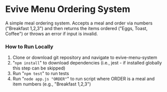 # Evive Menu Ordering System

A simple meal ordering system. Accepts a meal and order via numbers ("Breakfast 1,2,3") and then returns the items ordered ("Eggs, Toast, Coffee") or throws an error if input is invalid.

### How to Run Locally

1. Clone or download git repository and navigate to evive-menu-system
2. "`npm install`" to download dependencies (i.e., jest - if installed globally this step can be skipped)
3. Run "`npm test`" to run tests
4. Run "`node app.js "ORDER"`" to run script where ORDER is a meal and item numbers (e.g., "Breakfast 1,2,3")
